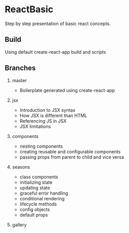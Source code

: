 # ReactBasic

Step by step presentation of basic react concepts. 

## Build

Using default create-react-app build and scripts

## Branches

1. master
    * Boilerplate generated using create-react-app

1. jsx
    * Introduction to JSX syntax 
    * How JSX is different than HTML
    * Referencing JS in JSX
    * JSX limitations

1. components
    * nesting components
    * creating reusable and configurable components
    * passing props from parent to child and vice versa

1. seasons
    * class components
    * initializing state
    * updating state
    * graceful error handling
    * conditional rendering
    * lifecycle methods
    * config objects
    * default props
    
1. gallery
